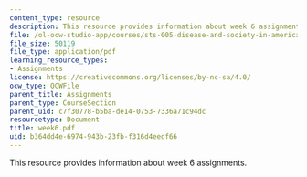 ```yaml
---
content_type: resource
description: This resource provides information about week 6 assignments.
file: /ol-ocw-studio-app/courses/sts-005-disease-and-society-in-america-fall-2005/b364dd4e6974943b23fbf316d4eedf66_week6.pdf
file_size: 50119
file_type: application/pdf
learning_resource_types:
- Assignments
license: https://creativecommons.org/licenses/by-nc-sa/4.0/
ocw_type: OCWFile
parent_title: Assignments
parent_type: CourseSection
parent_uid: c7f30778-b5ba-de14-0753-7336a71c94dc
resourcetype: Document
title: week6.pdf
uid: b364dd4e-6974-943b-23fb-f316d4eedf66
---
```

This resource provides information about week 6 assignments.
